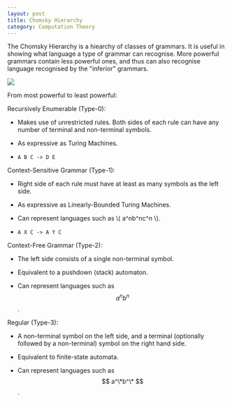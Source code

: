 ```yaml
---
layout: post
title: Chomsky Hierarchy
category: Computation Theory
---
```


The Chomsky Hierarchy is a hiearchy of classes of grammars. It is useful in showing what language a type of grammar can recognise. More powerful grammars contain less powerful ones, and thus can also recognise language recognised by the "inferior" grammars.

<img src="http://i.imgur.com/qyyuq4K.png">

From most powerful to least powerful:

Recursively Enumerable (Type-0):

* Makes use of unrestricted rules. Both sides of each rule can have any number of terminal and non-terminal symbols.

* As expressive as Turing Machines.

* `A B C -> D E`

Context-Sensitive Grammar (Type-1):

* Right side of each rule must have at least as many symbols as the left side.

* As expressive as Linearly-Bounded Turing Machines.

* Can represent languages such as \\( a^nb^nc^n \\).

* `A X C -> A Y C`

Context-Free Grammar (Type-2):

* The left side consists of a single non-terminal symbol.

* Equivalent to a pushdown (stack) automaton.

* Can represent languages such as $$ a^nb^n $$.

Regular (Type-3):

* A non-terminal symbol on the left side, and a terminal (optionally followed by a non-terminal) symbol on the right hand side.

* Equivalent to finite-state automata.

* Can represent languages such as $$ a^\*b^\* $$.
